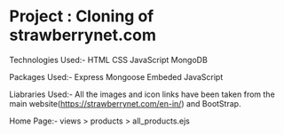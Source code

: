 # Project : Cloning of strawberrynet.com

Technologies Used:-
    HTML
    CSS
    JavaScript
    MongoDB
    
Packages Used:-
    Express
    Mongoose
    Embeded JavaScript
    
Liabraries Used:-
    All the images and icon links have been taken from the main website(https://strawberrynet.com/en-in/) and BootStrap.
    
Home Page:-  views > products > all_products.ejs
    
 
